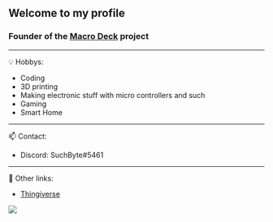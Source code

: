 ## Welcome to my profile

### Founder of the [Macro Deck](https://github.com/SuchByte/Macro-Deck) project

---
💡 Hobbys:
- Coding
- 3D printing
- Making electronic stuff with micro controllers and such
- Gaming
- Smart Home
---
📫 Contact:
- Discord: SuchByte#5461
---
📌 Other links:
- [Thingiverse](https://www.thingiverse.com/suchbyte/designs)

<a href="https://www.buymeacoffee.com/suchbyte"><img src="https://img.buymeacoffee.com/button-api/?text=Buy me a coffee&emoji=&slug=suchbyte&button_colour=40DCA5&font_colour=ffffff&font_family=Lato&outline_colour=000000&coffee_colour=FFDD00" /></a>
